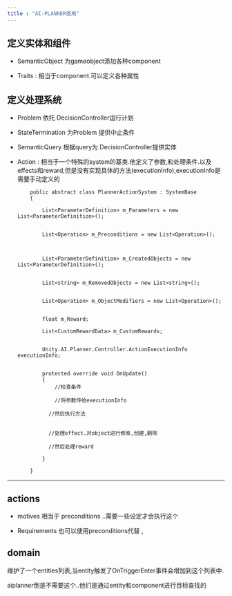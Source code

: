 ```yaml
---
title : "AI-PLANNER使用"
---
```


## 定义实体和组件

- SemanticObject  为gameobject添加各种component

- Traits : 相当于component.可以定义各种属性

## 定义处理系统

- Problem  依托 DecisionController运行计划

- StateTermination  为Problem  提供中止条件

- SemanticQuery   根据query为 DecisionController提供实体

- Action : 相当于一个特殊的system的基类.他定义了参数,和处理条件.以及effects和reward,但是没有实现具体的方法(executionInfo),executionInfo是需要手动定义的

  ```
      public abstract class PlannerActionSystem : SystemBase
      {
  
          List<ParameterDefinition> m_Parameters = new List<ParameterDefinition>();
  
  
          List<Operation> m_Preconditions = new List<Operation>();
  
  
  
          List<ParameterDefinition> m_CreatedObjects = new List<ParameterDefinition>();
  
  
          List<string> m_RemovedObjects = new List<string>();
  
  
          List<Operation> m_ObjectModifiers = new List<Operation>();
  
  
          float m_Reward;
  
          List<CustomRewardData> m_CustomRewards;
  
  
          Unity.AI.Planner.Controller.ActionExecutionInfo executionInfo;
  
  
          protected override void OnUpdate()
          {
              //检查条件
  
              //将参数传给executionInfo
  
  			//然后执行方法
  			
  			
  			//处理effect.对object进行修改,创建,删除
  			
  			//然后处理reward
  			
          }
  
      }
  ```

***

## actions

- motives  相当于 preconditions   ..需要一些设定才会执行这个

- Requirements   也可以使用preconditions代替   ,

## domain

维护了一个entities列表,当entity触发了OnTriggerEnter事件会增加到这个列表中.

aiplanner倒是不需要这个..他们是通过entity和component进行目标查找的